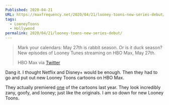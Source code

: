 ```yaml
---
Published: 2020-04-21
URL: https://maxfrequency.net/2020/04/21/looney-toons-new-series-debut/
tags:
  - LooneyToons
  - Hollywood
permalink: 2020/04/21/looney-toons-new-series-debut/
---
```

> Mark your calendars: May 27th is rabbit season. Or is it duck season? New episodes of Looney Tunes streaming on HBO Max, May 27th.
>
> HBO Max via [Twitter](https://twitter.com/hbomax/status/1252585246593179648)

Dang it. I thought Netflix and Disney+ would be enough. Then they had to go and put out new Looney Toons cartoons on HBO Max.

They actually premiered [one](https://www.youtube.com/watch?v=KK541L5x_IY) of the cartoons last year. They look incredibly zany, goofy, and looney; just like the originals. I am so down for new Looney Toons.
